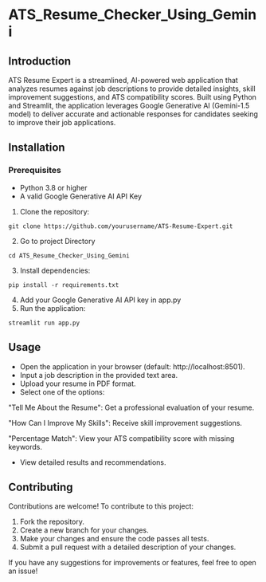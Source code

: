 # ATS_Resume_Checker_Using_Gemini
## Introduction
ATS Resume Expert is a streamlined, AI-powered web application that analyzes resumes against job descriptions to provide detailed insights, skill improvement suggestions, and ATS compatibility scores. Built using Python and Streamlit, the application leverages Google Generative AI (Gemini-1.5 model) to deliver accurate and actionable responses for candidates seeking to improve their job applications.
## Installation
### Prerequisites
- Python 3.8 or higher
- A valid Google Generative AI API Key

1. Clone the repository:
```
git clone https://github.com/yourusername/ATS-Resume-Expert.git
```
2. Go to project Directory
```
cd ATS_Resume_Checker_Using_Gemini
```
3. Install dependencies:
```
pip install -r requirements.txt
```
4. Add your Google Generative AI API key in app.py
5. Run the application:
```
streamlit run app.py
```

## Usage
- Open the application in your browser (default: http://localhost:8501).
- Input a job description in the provided text area.
- Upload your resume in PDF format.
- Select one of the options:

"Tell Me About the Resume": Get a professional evaluation of your resume.

"How Can I Improve My Skills": Receive skill improvement suggestions.

"Percentage Match": View your ATS compatibility score with missing keywords.

- View detailed results and recommendations.

## Contributing
Contributions are welcome! To contribute to this project:

1. Fork the repository.
2. Create a new branch for your changes.
3. Make your changes and ensure the code passes all tests.
4. Submit a pull request with a detailed description of your changes.

If you have any suggestions for improvements or features, feel free to open an issue!
